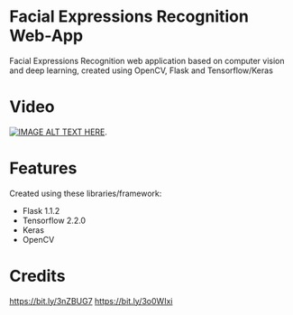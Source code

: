 # Facial Expressions Recognition Web-App
Facial Expressions Recognition web application based on computer vision and deep learning, created using OpenCV, Flask and Tensorflow/Keras

# Video
[![IMAGE ALT TEXT HERE](https://img.youtube.com/vi/8HJbcR4zU5U/0.jpg)](https://www.youtube.com/watch?v=8HJbcR4zU5U).  

# Features
Created using these libraries/framework:
- Flask 1.1.2
- Tensorflow 2.2.0
- Keras
- OpenCV

# Credits
https://bit.ly/3nZBUG7
https://bit.ly/3o0WIxi
